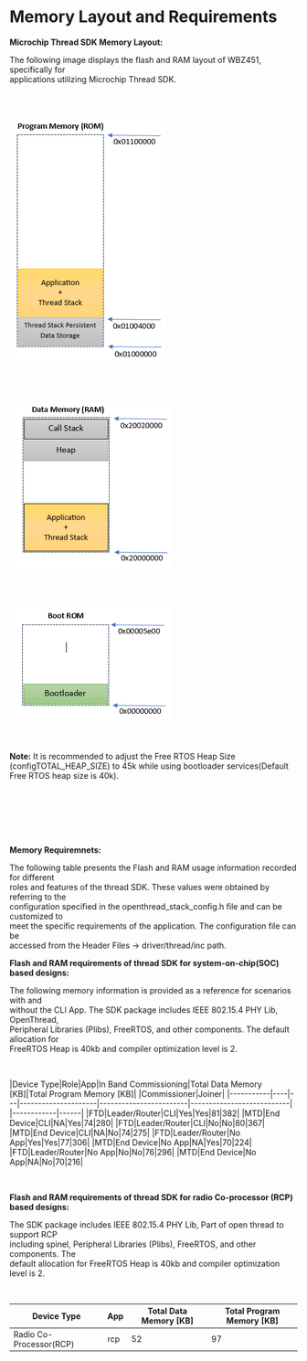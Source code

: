 # Memory Layout and Requirements

**Microchip Thread SDK Memory Layout:**

The following image displays the flash and RAM layout of WBZ451, specifically for<br /> applications utilizing Microchip Thread SDK.

<br />

<br />

![](GUID-EBE02EE1-0A00-41A5-838A-7AFA2D792A61-low.png "Thread Stack Program Memory Layout")

<br />

<br />

![](GUID-DEFE9BA5-6F84-463B-8A9F-10C640B23309-low.png "Thread Stack Data Memory Layout")

<br />

<br />

![](GUID-F06EC24A-6776-47FE-BFA2-A34BA6A08112-low.png "Thread Boot Rom Layout")

<br />

**Note:** It is recommended to adjust the Free RTOS Heap Size \(configTOTAL\_HEAP\_SIZE\) to 45k while using bootloader services\(Default Free RTOS heap size is 40k\).

<br />

<br />

<br />

<br />

<br />

**Memory Requiremnets:**

The following table presents the Flash and RAM usage information recorded for different<br /> roles and features of the thread SDK. These values were obtained by referring to the<br /> configuration specified in the openthread\_stack\_config.h file and can be customized to<br /> meet the specific requirements of the application. The configuration file can be<br /> accessed from the Header Files → driver/thread/inc path.

**Flash and RAM requirements of thread SDK for system-on-chip\(SOC\) based designs:**

The following memory information is provided as a reference for scenarios with and<br /> without the CLI App. The SDK package includes IEEE 802.15.4 PHY Lib, OpenThread,<br /> Peripheral Libraries \(Plibs\), FreeRTOS, and other components. The default allocation for<br /> FreeRTOS Heap is 40kb and compiler optimization level is 2.

<br />

|Device Type|Role|App|In Band Commissioning|Total Data Memory \[KB\]|Total Program Memory \[KB\]|
|Commissioner|Joiner|
|-----------|----|---|---------------------|------------------------|---------------------------|
|------------|------|
|FTD|Leader/Router|CLI|Yes|Yes|81|382|
|MTD|End Device|CLI|NA|Yes|74|280|
|FTD|Leader/Router|CLI|No|No|80|367|
|MTD|End Device|CLI|NA|No|74|275|
|FTD|Leader/Router|No App|Yes|Yes|77|306|
|MTD|End Device|No App|NA|Yes|70|224|
|FTD|Leader/Router|No App|No|No|76|296|
|MTD|End Device|No App|NA|No|70|216|

<br />

**Flash and RAM requirements of thread SDK for radio Co-processor \(RCP\) based designs:**

The SDK package includes IEEE 802.15.4 PHY Lib, Part of open thread to support RCP<br /> including spinel, Peripheral Libraries \(Plibs\), FreeRTOS, and other components. The<br /> default allocation for FreeRTOS Heap is 40kb and compiler optimization level is 2.

<br />

|Device Type|App|Total Data Memory \[KB\]|Total Program Memory \[KB\]|
|-----------|---|------------------------|---------------------------|
|Radio Co-Processor\(RCP\)|rcp|52|97|

<br />

